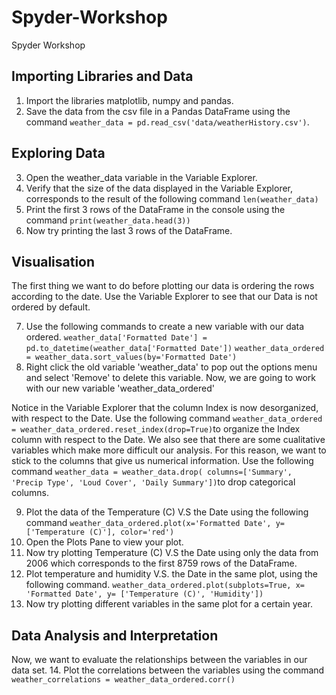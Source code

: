 # Spyder-Workshop
Spyder Workshop 

## Importing Libraries and Data
1. Import the libraries matplotlib, numpy and pandas.
2. Save the data from the csv file in a Pandas DataFrame using the command 
`weather_data = pd.read_csv('data/weatherHistory.csv')`.

## Exploring Data
3. Open the weather_data variable in the Variable Explorer. 
4. Verify that the size of the data displayed in the Variable Explorer, corresponds to the result of the following command
`len(weather_data)`
5. Print the first 3 rows of the DataFrame in the console using the command
`print(weather_data.head(3))`
6. Now try printing the last 3 rows of the DataFrame.

## Visualisation
The first thing we want to do before plotting our data is ordering the rows according to the date. Use the Variable Explorer to see that our Data is not ordered by default.

7. Use the following commands to create a new variable with our data ordered.
`weather_data['Formatted Date'] = pd.to_datetime(weather_data['Formatted Date'])`
`weather_data_ordered = weather_data.sort_values(by='Formatted Date')`
8. Right click the old variable 'weather_data' to pop out the options menu and select 'Remove' to delete this variable. Now, we are going to work with our new variable 'weather_data_ordered'

Notice in the Variable Explorer that the column Index is now desorganized, with respect to the Date. Use the following command `weather_data_ordered = weather_data_ordered.reset_index(drop=True)`to organize the Index column with respect to the Date. We also see that there are some cualitative variables which make more difficult our analysis. For this reason, we want to stick to the columns that give us numerical information. Use the following command `weather_data = weather_data.drop(
    columns=['Summary', 'Precip Type', 'Loud Cover', 'Daily Summary'])`to drop categorical columns.

9. Plot the data of the Temperature (C) V.S the Date using the following command
`weather_data_ordered.plot(x='Formatted Date', y=['Temperature (C)'], color='red')`
10. Open the Plots Pane to view your plot.
11. Now try plotting Temperature (C) V.S the Date using only the data from 2006 which corresponds to the first 8759 rows of the DataFrame.
12. Plot temperature and humidity V.S. the Date in the same plot, using the following command.
`weather_data_ordered.plot(subplots=True, x= 'Formatted Date', y= ['Temperature (C)', 'Humidity'])`
13. Now try plotting different variables in the same plot for a certain year.

## Data Analysis and Interpretation

Now, we want to evaluate the relationships between the variables in our data set.
14. Plot the correlations between the variables using the command `weather_correlations = weather_data_ordered.corr()`







